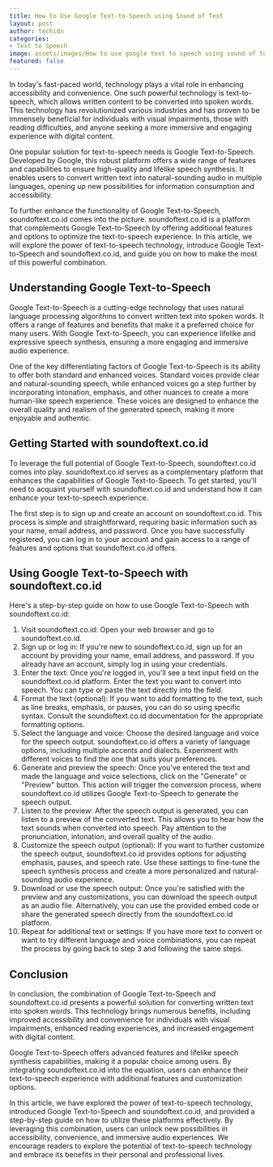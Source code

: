 ```yaml
---
title: How to Use Google Text-to-Speech using Sound of Text
layout: post
author: techidn
categories: 
- Text to Speech
image: assets/images/How to use google text to speech using sound of text.jpg
featured: false
---
```


In today's fast-paced world, technology plays a vital role in enhancing accessibility and convenience. One such powerful technology is text-to-speech, which allows written content to be converted into spoken words. This technology has revolutionized various industries and has proven to be immensely beneficial for individuals with visual impairments, those with reading difficulties, and anyone seeking a more immersive and engaging experience with digital content.

One popular solution for text-to-speech needs is Google Text-to-Speech. Developed by Google, this robust platform offers a wide range of features and capabilities to ensure high-quality and lifelike speech synthesis. It enables users to convert written text into natural-sounding audio in multiple languages, opening up new possibilities for information consumption and accessibility.

To further enhance the functionality of Google Text-to-Speech, soundoftext.co.id comes into the picture. soundoftext.co.id is a platform that complements Google Text-to-Speech by offering additional features and options to optimize the text-to-speech experience. In this article, we will explore the power of text-to-speech technology, introduce Google Text-to-Speech and soundoftext.co.id, and guide you on how to make the most of this powerful combination.

## Understanding Google Text-to-Speech
Google Text-to-Speech is a cutting-edge technology that uses natural language processing algorithms to convert written text into spoken words. It offers a range of features and benefits that make it a preferred choice for many users. With Google Text-to-Speech, you can experience lifelike and expressive speech synthesis, ensuring a more engaging and immersive audio experience.

One of the key differentiating factors of Google Text-to-Speech is its ability to offer both standard and enhanced voices. Standard voices provide clear and natural-sounding speech, while enhanced voices go a step further by incorporating intonation, emphasis, and other nuances to create a more human-like speech experience. These voices are designed to enhance the overall quality and realism of the generated speech, making it more enjoyable and authentic.

## Getting Started with soundoftext.co.id
To leverage the full potential of Google Text-to-Speech, soundoftext.co.id comes into play. soundoftext.co.id serves as a complementary platform that enhances the capabilities of Google Text-to-Speech. To get started, you'll need to acquaint yourself with soundoftext.co.id and understand how it can enhance your text-to-speech experience.

The first step is to sign up and create an account on soundoftext.co.id. This process is simple and straightforward, requiring basic information such as your name, email address, and password. Once you have successfully registered, you can log in to your account and gain access to a range of features and options that soundoftext.co.id offers.

## Using Google Text-to-Speech with soundoftext.co.id
Here's a step-by-step guide on how to use Google Text-to-Speech with soundoftext.co.id:
1.	Visit soundoftext.co.id: Open your web browser and go to soundoftext.co.id.
2.	Sign up or log in: If you're new to soundoftext.co.id, sign up for an account by providing your name, email address, and password. If you already have an account, simply log in using your credentials.
3.	Enter the text: Once you're logged in, you'll see a text input field on the soundoftext.co.id platform. Enter the text you want to convert into speech. You can type or paste the text directly into the field.
4.	Format the text (optional): If you want to add formatting to the text, such as line breaks, emphasis, or pauses, you can do so using specific syntax. Consult the soundoftext.co.id documentation for the appropriate formatting options.
5.	Select the language and voice: Choose the desired language and voice for the speech output. soundoftext.co.id offers a variety of language options, including multiple accents and dialects. Experiment with different voices to find the one that suits your preferences.
6.	Generate and preview the speech: Once you've entered the text and made the language and voice selections, click on the "Generate" or "Preview" button. This action will trigger the conversion process, where soundoftext.co.id utilizes Google Text-to-Speech to generate the speech output.
7.	Listen to the preview: After the speech output is generated, you can listen to a preview of the converted text. This allows you to hear how the text sounds when converted into speech. Pay attention to the pronunciation, intonation, and overall quality of the audio.
8.	Customize the speech output (optional): If you want to further customize the speech output, soundoftext.co.id provides options for adjusting emphasis, pauses, and speech rate. Use these settings to fine-tune the speech synthesis process and create a more personalized and natural-sounding audio experience.
9.	Download or use the speech output: Once you're satisfied with the preview and any customizations, you can download the speech output as an audio file. Alternatively, you can use the provided embed code or share the generated speech directly from the soundoftext.co.id platform.
10.	Repeat for additional text or settings: If you have more text to convert or want to try different language and voice combinations, you can repeat the process by going back to step 3 and following the same steps.

## Conclusion
In conclusion, the combination of Google Text-to-Speech and soundoftext.co.id presents a powerful solution for converting written text into spoken words. This technology brings numerous benefits, including improved accessibility and convenience for individuals with visual impairments, enhanced reading experiences, and increased engagement with digital content.

Google Text-to-Speech offers advanced features and lifelike speech synthesis capabilities, making it a popular choice among users. By integrating soundoftext.co.id into the equation, users can enhance their text-to-speech experience with additional features and customization options.

In this article, we have explored the power of text-to-speech technology, introduced Google Text-to-Speech and soundoftext.co.id, and provided a step-by-step guide on how to utilize these platforms effectively. By leveraging this combination, users can unlock new possibilities in accessibility, convenience, and immersive audio experiences. We encourage readers to explore the potential of text-to-speech technology and embrace its benefits in their personal and professional lives.
